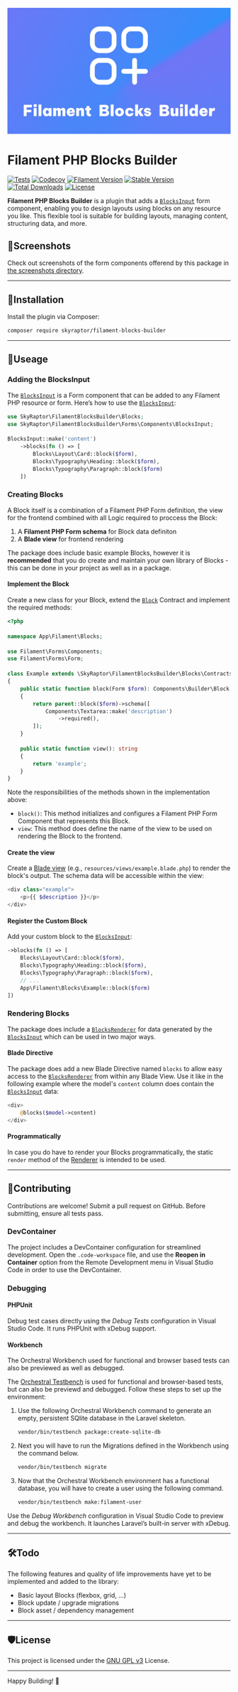 ![Filament Blocks Builder Thumbnail](./docs/assets/thumbnail.jpg)
# Filament PHP Blocks Builder
[![Tests](https://github.com/bumbummen99/filament-blocks-builder/actions/workflows/tests.yml/badge.svg)](https://github.com/bumbummen99/filament-blocks-builder/actions/workflows/tests.yml)
[![Codecov](https://codecov.io/github/bumbummen99/filament-blocks-builder/graph/badge.svg?token=CQUDGFF150)](https://codecov.io/github/bumbummen99/filament-blocks-builder)
[![Filament Version](https://img.shields.io/packagist/dependency-v/skyraptor/filament-blocks-builder/filament%2Fforms?label=filament)](https://github.com/filamentphp/filament/)
[![Stable Version](https://img.shields.io/packagist/v/skyraptor/filament-blocks-builder?label=stable)](https://packagist.org/packages/skyraptor/filament-blocks-builder)
[![Total Downloads](https://img.shields.io/packagist/dt/skyraptor/filament-blocks-builder)](https://packagist.org/packages/skyraptor/filament-blocks-builder)
[![License](https://img.shields.io/github/license/bumbummen99/filament-blocks-builder)](https://github.com/bumbummen99/filament-blocks-builder/blob/master/LICENSE)

**Filament PHP Blocks Builder** is a plugin that adds a [`BlocksInput`](https://github.com/bumbummen99/filament-blocks-builder/blob/master/src/Forms/Components/BlocksInput.php) form component, enabling you to design layouts using blocks on any resource you like. This flexible tool is suitable for building layouts, managing content, structuring data, and more.

## 📸Screenshots
Check out screenshots of the form components offerend by this package in [the screenshots directory](https://github.com/bumbummen99/filament-blocks-builder/blob/master/docs/SCREENSHOTS.md).

---

## 🚀Installation
Install the plugin via Composer:
```sh
composer require skyraptor/filament-blocks-builder
```

---

## 📘Useage
### Adding the BlocksInput
The [`BlocksInput`](https://github.com/bumbummen99/filament-blocks-builder/blob/master/src/Forms/Components/BlocksInput.php) is a Form component that can be added to any Filament PHP resource or form. Here’s how to use the [`BlocksInput`](https://github.com/bumbummen99/filament-blocks-builder/blob/master/src/Forms/Components/BlocksInput.php):
```php
use SkyRaptor\FilamentBlocksBuilder\Blocks;
use SkyRaptor\FilamentBlocksBuilder\Forms\Components\BlocksInput;

BlocksInput::make('content')
    ->blocks(fn () => [
        Blocks\Layout\Card::block($form),
        Blocks\Typography\Heading::block($form),
        Blocks\Typography\Paragraph::block($form)
    ])
```

### Creating Blocks
A Block itself is a combination of a Filament PHP Form definition, the view for the frontend combined with all Logic required to proccess the Block:
1. A **Filament PHP Form schema** for Block data definiton
2. A **Blade view** for frontend rendering

The package does include basic example Blocks, however it is **recommended** that you do create and maintain 
your own library of Blocks - this can be done in your project as well as in a package.

#### Implement the Block
Create a new class for your Block, extend the [`Block`](https://github.com/bumbummen99/filament-blocks-builder/blob/master/src/Blocks/Contracts/Block.php) Contract and implement the required methods:
```php
<?php

namespace App\Filament\Blocks;

use Filament\Forms\Components;
use Filament\Forms\Form;

class Example extends \SkyRaptor\FilamentBlocksBuilder\Blocks\Contracts\Block
{
    public static function block(Form $form): Components\Builder\Block
    {
        return parent::block($form)->schema([
            Components\Textarea::make('description')
                ->required(),
        ]);
    }

    public static function view(): string
    {
        return 'example';
    }
}
```
Note the responsibilities of the methods shown in the implementation above:
- `block()`: This method initializes and configures a Filament PHP Form Component that represents this Block.
- `view`: This method does define the name of the view to be used on rendering the Block to the frontend.

#### Create the view
Create a [Blade view](https://laravel.com/docs/11.x/views) (e.g., `resources/views/example.blade.php`) to render the block's output. The schema data will be accessible within the view:
```php
<div class="example">
    <p>{{ $description }}</p>
</div>
```

#### Register the Custom Block
Add your custom block to the [`BlocksInput`](https://github.com/bumbummen99/filament-blocks-builder/blob/master/src/Forms/Components/BlocksInput.php):
```php
->blocks(fn () => [
    Blocks\Layout\Card::block($form),
    Blocks\Typography\Heading::block($form),
    Blocks\Typography\Paragraph::block($form),
    // ...
    App\Filament\Blocks\Example::block($form)
])
```

### Rendering Blocks
The package does include a [`BlocksRenderer`](https://github.com/bumbummen99/filament-blocks-builder/blob/master/src/BlocksRenderer.php) for data generated by the [`BlocksInput`](https://github.com/bumbummen99/filament-blocks-builder/blob/master/src/Forms/Components/BlocksInput.php) which can be used in two major ways.

#### Blade Directive
The package does add a new Blade Directive named `blocks` to allow easy access to the [`BlocksRenderer`](https://github.com/bumbummen99/filament-blocks-builder/blob/master/src/BlocksRenderer.php) from within any Blade View. Use it like in the following example where the model's `content` column does contain the [`BlocksInput`](https://github.com/bumbummen99/filament-blocks-builder/blob/master/src/Forms/Components/BlocksInput.php) data:
```php
<div>
    @blocks($model->content)
</div>
```

#### Programmatically  
In case you do have to render your Blocks programmatically, the static `render` method of the [Renderer](https://github.com/bumbummen99/filament-blocks-builder/blob/master/src/BlocksRenderer.php) is intended to be used.

---

## 🤝Contributing
Contributions are welcome! Submit a pull request on GitHub. Before submitting, ensure all tests pass.

### DevContainer
The project includes a DevContainer configuration for streamlined development. Open the `.code-workspace` file, and use the **Reopen in Container** option from the Remote Development menu in Visual Studio Code in order to use the DevContainer.

### Debugging
#### PHPUnit
Debug test cases directly using the *Debug Tests* configuration in Visual Studio Code. It runs PHPUnit with xDebug support.

#### Workbench
The Orchestral Workbench used for functional and browser based tests can also be previewed as well as debugged.

The [Orchestral Testbench](https://github.com/orchestral/testbench) is used for functional and browser-based tests, but can also be previewd and debugged. Follow these steps to set up the environment:

1. Use the following Orchestral Workbench command to generate an empty, persistent SQlite database in the Laravel skeleton.
   ```bash
   vendor/bin/testbench package:create-sqlite-db
   ```

2. Next you will have to run the Migrations defined in the Workbench using the command below.
   ```bash
   vendor/bin/testbench migrate
   ```

4. Now that the Orchestral Workbench environment has a functional database, you will have to create a user using the following command.
   ```bash
   vendor/bin/testbench make:filament-user
   ```

Use the *Debug Workbench* configuration in Visual Studio Code to preview and debug the workbench. It launches Laravel’s built-in server with xDebug.

---

## 🛠Todo
The following features and quality of life improvements have yet to be implemented and added to the library:
- Basic layout Blocks (flexbox, grid, ...)
- Block update / upgrade migrations
- Block asset / dependency management

---

## 🛡️License
This project is licensed under the [GNU GPL v3](https://github.com/bumbummen99/filament-blocks-builder/blob/master/LICENSE) License.

---

Happy Building! 🎉
